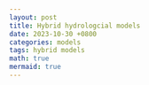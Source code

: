 ```yaml
---
layout: post
title: Hybrid hydrologcial models
date: 2023-10-30 +0800
categories: models
tags: hybrid models
math: true
mermaid: true
---
```

